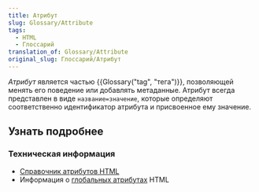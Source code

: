 ```yaml
---
title: Атрибут
slug: Glossary/Attribute
tags:
  - HTML
  - Глоссарий
translation_of: Glossary/Attribute
original_slug: Глоссарий/Атрибут
---
```


_Атрибут_ является частью {{Glossary("tag", "тега")}}, позволяющей менять его поведение или добавлять метаданные. Атрибут всегда представлен в виде `название=значение`, которые определяют соответственно идентификатор атрибута и присвоенное ему значение.

## Узнать подробнее

### Техническая информация

- [Справочник атрибутов HTML](/ru/docs/Web/HTML/Attributes)
- Информация о [глобальных атрибутах](/ru/docs/Web/HTML/Global_attributes) HTML
